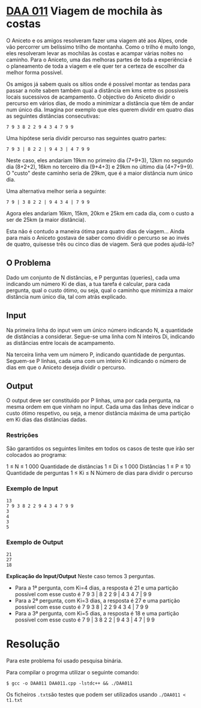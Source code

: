 # [DAA 011](https://www.dcc.fc.up.pt/~pribeiro/aulas/daa2223/problemas/daa011.html) Viagem de mochila às costas
O Aniceto e os amigos resolveram fazer uma viagem até aos Alpes, onde vão percorrer um belíssimo trilho de montanha. Como o trilho é muito longo, eles resolveram levar as mochilas às costas e acampar várias noites no caminho. Para o Aniceto, uma das melhoras partes de toda a experiência é o planeamento de toda a viagem e ele quer ter a certeza de escolher da melhor forma possível.

Os amigos já sabem quais os sítios onde é possível montar as tendas para passar a noite sabem também qual a distância em kms entre os possíveis locais sucessivos de acampamento. O objectivo do Aniceto dividir o percurso em vários dias, de modo a minimizar a distância que têm de andar num único dia. Imagina por exemplo que eles querem dividir em quatro dias as seguintes distâncias consecutivas:
```
7 9 3 8 2 2 9 4 3 4 7 9 9
```
Uma hipótese seria dividir percurso nas seguintes quatro partes:

```
7 9 3 | 8 2 2 | 9 4 3 | 4 7 9 9
```
Neste caso, eles andariam 19km no primeiro dia (7+9+3), 12km no segundo dia (8+2+2), 16km no terceiro dia (9+4+3) e 29km no último dia (4+7+9+9). O "custo" deste caminho seria de 29km, que é a maior distância num único dia.

Uma alternativa melhor seria a seguinte:
```
7 9 | 3 8 2 2 | 9 4 3 4 | 7 9 9
```
Agora eles andariam 16km, 15km, 20km e 25km em cada dia, com o custo a ser de 25km (a maior distância).

Esta não é contudo a maneira ótima para quatro dias de viagem... Ainda para mais o Aniceto gostava de saber como dividir o percurso se ao invés de quatro, quisesse três ou cinco dias de viagem. Será que podes ajudá-lo?

## O Problema
Dado um conjunto de N distâncias, e P perguntas (queries), cada uma indicando um número Ki de dias, a tua tarefa é calcular, para cada pergunta, qual o custo ótimo, ou seja, qual o caminho que minimiza a maior distância num único dia, tal com atrás explicado.

## Input
Na primeira linha do input vem um único número indicando N, a quantidade de distâncias a considerar. Segue-se uma linha com N inteiros Di, indicando as distâncias entre locais de acampamento.

Na terceira linha vem um número P, indicando quantidade de perguntas. Seguem-se P linhas, cada uma com um inteiro Ki indicando o número de dias em que o Aniceto deseja dividir o percurso.

## Output
O output deve ser constituído por P linhas, uma por cada pergunta, na mesma ordem em que vinham no input. Cada uma das linhas deve indicar o custo ótimo respetivo, ou seja, a menor distância máxima de uma partição em Ki dias das distâncias dadas.

### Restrições
São garantidos os seguintes limites em todos os casos de teste que irão ser colocados ao programa:

1 ≤ N ≤ 1 000	   	Quantidade de distâncias
1 ≤ Di ≤ 1 000	   	Distâncias
1 ≤ P ≤ 10	   	Quantidade de perguntas
1 ≤ Ki ≤ N	   	Número de dias para dividir o percurso
### Exemplo de Input
```
13
7 9 3 8 2 2 9 4 3 4 7 9 9
3
4
3
5
```
### Exemplo de Output
```
21
27
18
```
**Explicação do Input/Output**
Neste caso temos 3 perguntas.

- Para a 1ª pergunta, com Ki=4 dias, a resposta é 21 e uma partição possível com esse custo é 7 9 3 | 8 2 2 9 | 4 3 4 7 | 9 9
- Para a 2ª pergunta, com Ki=3 dias, a resposta é 27 e uma partição possível com esse custo é 7 9 3 8 | 2 2 9 4 3 4 | 7 9 9
- Para a 3ª pergunta, com Ki=5 dias, a resposta é 18 e uma partição possível com esse custo é 7 9 | 3 8 2 2 | 9 4 3 | 4 7 | 9 9

# Resolução
Para este problema foi usado pesquisa binária.

Para compilar o progrma utilizar o seguinte comando:
```shell
$ gcc -o DAA011 DAA011.cpp -lstdc++ && ./DAA011 
```
Os ficheiros `.txt`são testes que podem ser utilizados usando `./DAA011 < t1.txt`

